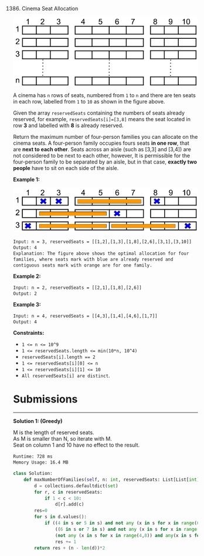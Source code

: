 1386. Cinema Seat Allocation

![1386_cinema_seats_1.png](img/1386_cinema_seats_1.png)

A cinema has `n` rows of seats, numbered from `1` to `n` and there are ten seats in each row, labelled from `1` to `10` as shown in the figure above.

Given the array `reservedSeats` containing the numbers of seats already reserved, for example, `reservedSeats[i]=[3,8]` means the seat located in row **3** and labelled with **8** is already reserved. 

Return the maximum number of four-person families you can allocate on the cinema seats. A four-person family occupies fours seats **in one row**, that are **next to each other**. Seats across an aisle (such as [3,3] and [3,4]) are not considered to be next to each other, however, It is permissible for the four-person family to be separated by an aisle, but in that case, **exactly two people** have to sit on each side of the aisle.

 

**Example 1:**

![1386_cinema_seats_3.png](img/1386_cinema_seats_3.png)
```
Input: n = 3, reservedSeats = [[1,2],[1,3],[1,8],[2,6],[3,1],[3,10]]
Output: 4
Explanation: The figure above shows the optimal allocation for four families, where seats mark with blue are already reserved and contiguous seats mark with orange are for one family. 
```

**Example 2:**
```
Input: n = 2, reservedSeats = [[2,1],[1,8],[2,6]]
Output: 2
```

**Example 3:**
```
Input: n = 4, reservedSeats = [[4,3],[1,4],[4,6],[1,7]]
Output: 4
``` 

**Constraints:**

* `1 <= n <= 10^9`
* `1 <= reservedSeats.length <= min(10*n, 10^4)`
* `reservedSeats[i].length == 2`
* `1 <= reservedSeats[i][0] <= n`
* `1 <= reservedSeats[i][1] <= 10`
* `All reservedSeats[i] are distinct`.

# Submissions
---
**Solution 1: (Greedy)**

M is the length of reserved seats.  
As M is smaller than N, so iterate with M.  
Seat on column 1 and 10 have no effect to the result.

```
Runtime: 728 ms
Memory Usage: 16.4 MB
```
```python
class Solution:
    def maxNumberOfFamilies(self, n: int, reservedSeats: List[List[int]]) -> int:
        d = collections.defaultdict(set)
        for r, c in reservedSeats:
            if 1 < c < 10:
                d[r].add(c)
        res=0
        for s in d.values():
            if ((4 in s or 5 in s) and not any (x in s for x in range(6,10))) or \
                ((6 in s or 7 in s) and not any (x in s for x in range(2,6))) or \
                (not any (x in s for x in range(4,8)) and any(x in s for x in [2,3,8,9])):
                res += 1   
        return res + (n - len(d))*2
                        
```
